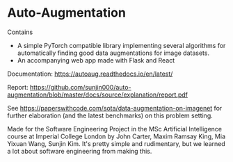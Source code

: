 # Auto-Augmentation

Contains 
- A simple PyTorch compatible library implementing several algorithms
for automatically finding good data augmentations for image datasets.
- An accompanying web app made with Flask and React

Documentation: https://autoaug.readthedocs.io/en/latest/

Report: https://github.com/sunjin000/auto-augmentation/blob/master/docs/source/explanation/report.pdf

See https://paperswithcode.com/sota/data-augmentation-on-imagenet for further elaboration 
(and the latest benchmarks) on this problem setting.


Made for the Software Engineering Project in the MSc Artificial Intelligence 
course at Imperial College London by John Carter, Maxim Ramsay King, Mia Yixuan Wang,
Sunjin Kim. It's pretty simple and rudimentary, but we learned a lot about software
engineering from making this.
